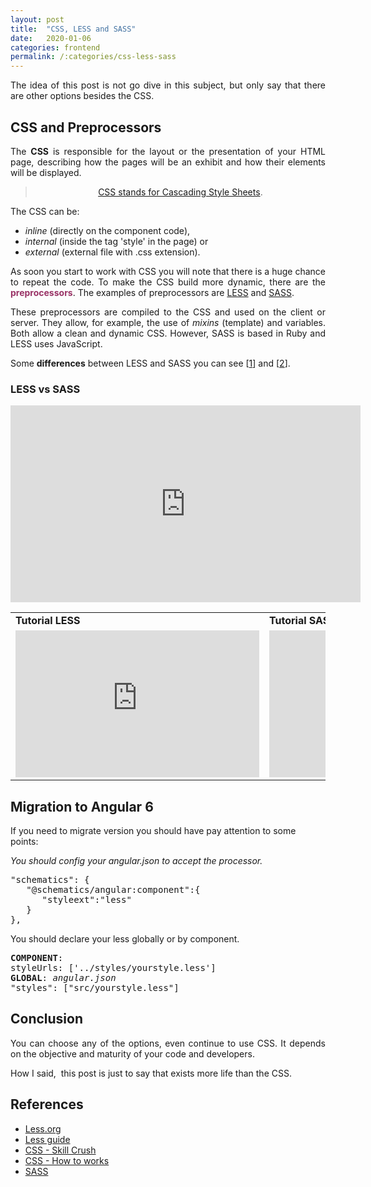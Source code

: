 ```yaml
---
layout: post
title:  "CSS, LESS and SASS"
date:   2020-01-06
categories: frontend
permalink: /:categories/css-less-sass
---
```


<p style="text-align: justify;">The idea of this post is not go dive in this subject, but only say that there are other options besides the CSS.</p>

<h2>CSS and Preprocessors</h2>
<p style="text-align: justify;">The <strong>CSS</strong> is responsible for the layout or the presentation of your HTML page, describing how the pages will be an exhibit and how their elements will be displayed.</p>

<blockquote>
<p style="text-align: center;"><a href="https://www.w3schools.com/css/css_intro.asp">CSS stands for Cascading Style Sheets</a>.</p>
</blockquote>
<p style="text-align: justify;">The CSS can be:</p>

<ul style="text-align: justify;">
	<li><em>inline</em> (directly on the component code),</li>
	<li><em>internal</em> (inside the tag 'style' in the page) or</li>
	<li><em>external</em> (external file with .css extension).</li>
</ul>
<p style="text-align: justify;">As soon you start to work with CSS you will note that there is a huge chance to repeat the code. To make the CSS build more dynamic, there are the <strong><span style="color: #993366;">preprocessors</span></strong>. The examples of preprocessors are <a href="http://lesscss.org/features/">LESS</a> and <a href="https://en.wikipedia.org/wiki/Sass_(stylesheet_language)">SASS</a>.</p>
<p style="text-align: justify;">These preprocessors are compiled to the CSS and used on the client or server. They allow, for example, the use of <em>mixins</em> (template) and variables. Both allow a clean and dynamic CSS. However, SASS is based in Ruby and LESS uses JavaScript.</p>
Some <strong>differences</strong> between LESS and SASS you can see [<a href="https://www.keycdn.com/blog/sass-vs-less">1</a>] and [<a href="https://dev.to/flippedcoding/the-differences-between-css-less--sass-5a74">2</a>].
<h3>LESS vs SASS</h3>
<center><iframe width="560" height="315" src="https://www.youtube.com/embed/5hNDzcpWwFM" frameborder="0" allow="accelerometer; autoplay; encrypted-media; gyroscope; picture-in-picture" allowfullscreen></iframe></center>
<table>
<tbody>
<tr>
<td><strong>Tutorial LESS</strong></td>
<td><strong>Tutorial SASS</strong></td>
</tr>
<tr>
<td>
<iframe width="390" height="235" src="https://www.youtube.com/embed/5mPEelNaZuc" frameborder="0" allow="accelerometer; autoplay; encrypted-media; gyroscope; picture-in-picture" allowfullscreen></iframe>
</td>
<td><iframe width="390" height="235" src="https://www.youtube.com/embed/Zz6eOVaaelI" frameborder="0" allow="accelerometer; autoplay; encrypted-media; gyroscope; picture-in-picture" allowfullscreen></iframe></td>
</tr>
</tbody>
</table>

<h2>Migration to Angular 6</h2>
If you need to migrate version you should have pay attention to some points:

<em>You should config your angular.json to accept the processor.</em>
<div>
<pre>"schematics": {
   "@schematics/angular:component":{
      "styleext":"less"
   }
},</pre>
</div>
<div></div>
You should declare your less globally or by component.
<pre><strong>COMPONENT</strong>:
styleUrls: ['../styles/yourstyle.less']
<strong>GLOBAL</strong>: <em>angular.json</em>
"styles": ["src/yourstyle.less"]</pre>

<h2>Conclusion</h2>
<p style="text-align: justify;">You can choose any of the options, even continue to use CSS. It depends on the objective and maturity of your code and developers.</p>
<p style="text-align: justify;">How I said,  this post is just to say that exists more life than the CSS.</p>

<h2>References</h2>
<ul>
	<li><a href="http://lesscss.org/features/">Less.org</a></li>
	<li><a href="https://amasty.com/blog/magento-2-less-vs-css-starter-guide/">Less guide</a></li>
	<li><a href="https://skillcrush.com/2012/04/03/css/">CSS - Skill Crush</a></li>
	<li><a href="https://developer.mozilla.org/en-US/docs/Learn/CSS/First_steps/How_CSS_works">CSS - How to works</a></li>
	<li><a href="https://www.ionos.com/digitalguide/websites/web-development/sass/">SASS</a></li>
</ul>
